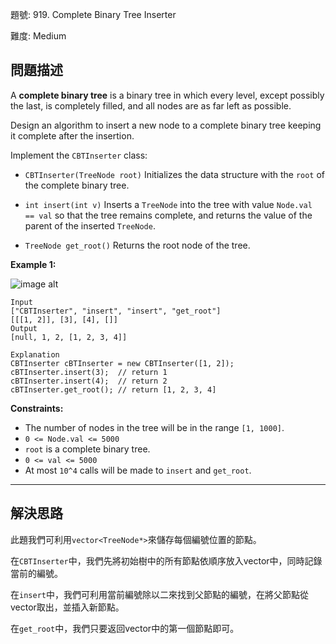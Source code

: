 題號: 919. Complete Binary Tree Inserter

難度: Medium

## 問題描述

A **complete binary tree** is a binary tree in which every level, except possibly the last, is completely filled, and all nodes are as far left as possible.

Design an algorithm to insert a new node to a complete binary tree keeping it complete after the insertion.

Implement the `CBTInserter` class:

- `CBTInserter(TreeNode root)` Initializes the data structure with the `root` of the complete binary tree.

- `int insert(int v)` Inserts a `TreeNode` into the tree with value `Node.val == val` so that the tree remains complete, and returns the value of the parent of the inserted `TreeNode`.

- `TreeNode get_root()` Returns the root node of the tree.

**Example 1:**

![image alt](https://assets.leetcode.com/uploads/2021/08/03/lc-treeinsert.jpg)

```
Input
["CBTInserter", "insert", "insert", "get_root"]
[[[1, 2]], [3], [4], []]
Output
[null, 1, 2, [1, 2, 3, 4]]

Explanation
CBTInserter cBTInserter = new CBTInserter([1, 2]);
cBTInserter.insert(3);  // return 1
cBTInserter.insert(4);  // return 2
cBTInserter.get_root(); // return [1, 2, 3, 4]
```

**Constraints:**

- The number of nodes in the tree will be in the range `[1, 1000]`.
- `0 <= Node.val <= 5000`
- `root` is a complete binary tree.
- `0 <= val <= 5000`
- At most `10^4` calls will be made to `insert` and `get_root`.

---
## 解決思路

此題我們可利用`vector<TreeNode*>`來儲存每個編號位置的節點。

在`CBTInserter`中，我們先將初始樹中的所有節點依順序放入vector中，同時記錄當前的編號。

在`insert`中，我們可利用當前編號除以二來找到父節點的編號，在將父節點從vector取出，並插入新節點。

在`get_root`中，我們只要返回vector中的第一個節點即可。